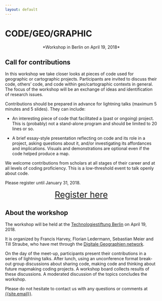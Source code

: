 ```yaml
---
layout: default
---
```

# CODE/GEO/GRAPHIC

<p><center>
*Workshop in Berlin on April 19, 2018*
</center></p>

## Call for contributions

In this workshop we take closer looks at pieces of code used for geographic or cartographic projects. Participants are invited to discuss their code, others’ code, and code within geo/cartographic contexts in general. The focus of the workshop will be an exchange of ideas and identification of research issues.

Contributions should be prepared in advance for lightning talks (maximum 5 minutes and 5 slides). They can include:

* An interesting piece of code that facilitated a (past or ongoing) project. This is (probably) not a stand-alone program and should be limited to 20 lines or so.

* A brief essay-style presentation reflecting on code and its role in a project, asking questions about it, and/or investigating its affordances and implications. Visuals and demonstrations are optional even if the code helped produce a map.

We welcome contributions from scholars at all stages of their career and at all levels of coding proficiency. This is a low-threshold event to talk openly about code.

Please register until January 31, 2018.

<center><p>
<a href="https://goo.gl/forms/Ib6vqZfvsq65hQ513" style="margin-bottom:20px;font-size:2em">Register here</a>
</p></center>

## About the workshop

The workshop will be held at the [Technologiestiftung Berlin](https://www.technologiestiftung-berlin.de/en/foundation/directions-contact/) on April 19, 2018.

It is organized by Francis Harvey, Florian Ledermann, Sebastian Meier and Till Straube, who have met through the [Digitale Geographien network](http://digitale-geographien.de).

On the day of the meet-up, participants present their contributions in a series of lightning talks. After lunch, using an unconference format break-out group discussions about sharing code, making code and thinking about future mapmaking coding projects. A workshop board collects results of these discussions. A moderated discussion of the topics concludes the workshop.

Please do not hesitate to contact us with any questions or comments at <a href="mailto:{{site.email}}">{{site.email}}</a>.
